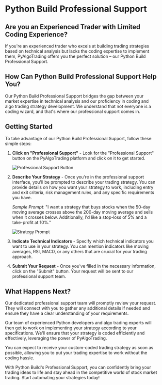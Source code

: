 # Python Build Professional Support

## Are you an Experienced Trader with Limited Coding Experience?

If you're an experienced trader who excels at building trading strategies based on technical analysis but lacks the coding expertise to implement them, PyAlgoTrading offers you the perfect solution – our Python Build Professional Support.

## How Can Python Build Professional Support Help You?

Our Python Build Professional Support bridges the gap between your market expertise in technical analysis and our proficiency in coding and algo trading strategy development. We understand that not everyone is a coding wizard, and that's where our professional support comes in.

## Getting Started

To take advantage of our Python Build Professional Support, follow these simple steps:

1. **Click on "Professional Support"** - Look for the "Professional Support" button on the PyAlgoTrading platform and click on it to get started.

   ![Professional Support Button](images/professional_support_button.png)

2. **Describe Your Strategy** - Once you're in the professional support interface, you'll be prompted to describe your trading strategy. You can provide details on how you want your strategy to work, including entry and exit criteria, risk management rules, and any specific requirements you have.

   *Sample Prompt*: "I want a strategy that buys stocks when the 50-day moving average crosses above the 200-day moving average and sells when it crosses below. Additionally, I'd like a stop-loss of 5% and a take-profit at 10%."

   ![Strategy Prompt](images/strategy_prompt.png)

3. **Indicate Technical Indicators** - Specify which technical indicators you want to use in your strategy. You can mention indicators like moving averages, RSI, MACD, or any others that are crucial for your trading approach.

4. **Submit Your Request** - Once you've filled in the necessary information, click on the "Submit" button. Your request will be sent to our professional support team.

## What Happens Next?

Our dedicated professional support team will promptly review your request. They will connect with you to gather any additional details if needed and ensure they have a clear understanding of your requirements.

Our team of experienced Python developers and algo trading experts will then get to work on implementing your strategy according to your specifications. We'll ensure that your strategy is coded efficiently and effectively, leveraging the power of PyAlgoTrading.

You can expect to receive your custom-coded trading strategy as soon as possible, allowing you to put your trading expertise to work without the coding hassle.

With Python Build's Professional Support, you can confidently bring your trading ideas to life and stay ahead in the competitive world of stock market trading. Start automating your strategies today!
